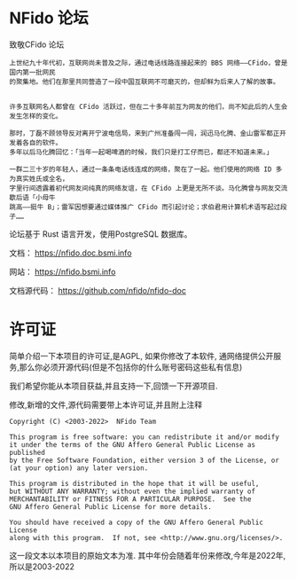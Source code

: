# NFido 论坛

致敬CFido 论坛


    上世纪九十年代初，互联网尚未普及之际，通过电话线路连接起来的 BBS 网络——CFido，曾是国内第一批网民
    的聚集地。他们在那里共同营造了一段中国互联网不可磨灭的，但却鲜为后来人了解的故事。
    
    
    许多互联网名人都曾在 CFido 活跃过，但在二十多年前互为网友的他们，尚不知此后的人生会发生怎样的变化。
    
    那时，丁磊不顾领导反对离开宁波电信局，来到广州准备闯一闯，润迅马化腾、金山雷军都正开发着各自的软件。
    多年以后马化腾回忆：「当年一起喝啤酒的时候，我们只是打工仔而已，都还不知道未来。」
    
    一群二三十岁的年轻人，通过一条条电话线连成的网络，聚在了一起。他们使用的网络 ID 多为真实姓氏或全名，
    字里行间透露着初代网友间纯真的网络友谊，在 CFido 上更是无所不谈。马化腾曾与网友交流歇后语「小母牛
    跳高——挺牛 B」；雷军因想要通过媒体推广 CFido 而引起讨论；求伯君用计算机术语写起过段子……

论坛基于 Rust 语言开发，使用PostgreSQL 数据库。

文档： https://nfido.doc.bsmi.info

网站： https://nfido.bsmi.info

文档源代码： https://github.com/nfido/nfido-doc

# 许可证

简单介绍一下本项目的许可证,是AGPL, 如果你修改了本软件, 通网络提供公开服务,那么你必须开源代码(但是不包括你的什么账号密码这些私有信息)

我们希望你能从本项目获益,并且支持一下,回馈一下开源项目.

修改,新增的文件,源代码需要带上本许可证,并且附上注释

    Copyright (C) <2003-2022>  NFido Team

    This program is free software: you can redistribute it and/or modify
    it under the terms of the GNU Affero General Public License as published
    by the Free Software Foundation, either version 3 of the License, or
    (at your option) any later version.

    This program is distributed in the hope that it will be useful,
    but WITHOUT ANY WARRANTY; without even the implied warranty of
    MERCHANTABILITY or FITNESS FOR A PARTICULAR PURPOSE.  See the
    GNU Affero General Public License for more details.

    You should have received a copy of the GNU Affero General Public License
    along with this program.  If not, see <http://www.gnu.org/licenses/>.

这一段文本以本项目的原始文本为准. 其中年份会随着年份来修改,今年是2022年,所以是2003-2022